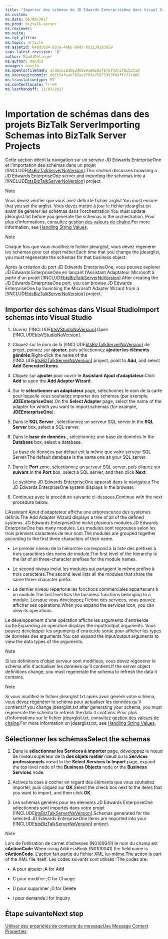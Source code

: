 ```yaml
---
title: "Importer des schémas de JD Edwards EnterpriseOne dans Visual Studio | Documents Microsoft"
ms.custom: 
ms.date: 06/08/2017
ms.prod: biztalk-server
ms.reviewer: 
ms.suite: 
ms.tgt_pltfrm: 
ms.topic: article
ms.assetid: 640d5884-953a-46b6-b9dc-b931392a3059
caps.latest.revision: "8"
author: MandiOhlinger
ms.author: mandia
manager: anneta
ms.openlocfilehash: acd61cc8ab63d6859a8e10afb76f93c2f8cb2150
ms.sourcegitcommit: dd7c54feab783ae2f8fe75873363fe9ffc77cd66
ms.translationtype: MT
ms.contentlocale: fr-FR
ms.lasthandoff: 11/07/2017
---
```

# <a name="importing-schemas-into-biztalk-server-projects"></a><span data-ttu-id="de5bc-102">Importation de schémas dans des projets BizTalk Server</span><span class="sxs-lookup"><span data-stu-id="de5bc-102">Importing Schemas into BizTalk Server Projects</span></span>
<span data-ttu-id="de5bc-103">Cette section décrit la navigation sur un serveur JD Edwards EnterpriseOne et l'importation des schémas dans un projet [!INCLUDE[btsBizTalkServerNoVersion](../includes/btsbiztalkservernoversion-md.md)].</span><span class="sxs-lookup"><span data-stu-id="de5bc-103">This section discusses browsing a JD Edwards EnterpriseOne server and importing the schemas into a [!INCLUDE[btsBizTalkServerNoVersion](../includes/btsbiztalkservernoversion-md.md)] project.</span></span>  
  
> [!NOTE]
>  <span data-ttu-id="de5bc-104">Vous devez vérifier que vous avez défini le fichier arglist.</span><span class="sxs-lookup"><span data-stu-id="de5bc-104">You must ensure that you set the arglist.</span></span> <span data-ttu-id="de5bc-105">Vous devez mettre à jour le fichier jdearglist.txt avant de générer les schémas dans l'orchestration.</span><span class="sxs-lookup"><span data-stu-id="de5bc-105">You must update jdearglist.txt before you generate the schemas in the orchestration.</span></span> <span data-ttu-id="de5bc-106">Pour plus d’informations, consultez [gestion des valeurs de chaîne](../core/handling-string-values2.md).</span><span class="sxs-lookup"><span data-stu-id="de5bc-106">For more information, see [Handling String Values](../core/handling-string-values2.md).</span></span>  
  
> [!NOTE]
>  <span data-ttu-id="de5bc-107">Chaque fois que vous modifiez le fichier jdearglist, vous devez régénérer les schémas pour cet objet métier.</span><span class="sxs-lookup"><span data-stu-id="de5bc-107">Each time that you change the jdearglist, you must regenerate the schemas for that business object.</span></span>  
  
 <span data-ttu-id="de5bc-108">Après la création du port JD Edwards EnterpriseOne, vous pouvez explorer JD Edwards EnterpriseOne en lançant l'Assistant Adaptateur Microsoft à partir d'un projet [!INCLUDE[btsBizTalkServerNoVersion](../includes/btsbiztalkservernoversion-md.md)].</span><span class="sxs-lookup"><span data-stu-id="de5bc-108">After creating the JD Edwards EnterpriseOne port, you can browse JD Edwards EnterpriseOne by launching the Microsoft Adapter Wizard from a [!INCLUDE[btsBizTalkServerNoVersion](../includes/btsbiztalkservernoversion-md.md)] project.</span></span>  
  
## <a name="import-schemas-into-visual-studio"></a><span data-ttu-id="de5bc-109">Importer des schémas dans Visual Studio</span><span class="sxs-lookup"><span data-stu-id="de5bc-109">Import schemas into Visual Studio</span></span>
  
1.  <span data-ttu-id="de5bc-110">Ouvrez [!INCLUDE[btsVStudioNoVersion](../includes/btsvstudionoversion-md.md)].</span><span class="sxs-lookup"><span data-stu-id="de5bc-110">Open [!INCLUDE[btsVStudioNoVersion](../includes/btsvstudionoversion-md.md)].</span></span>  
  
2.  <span data-ttu-id="de5bc-111">Cliquez sur le nom de la [!INCLUDE[btsBizTalkServerNoVersion](../includes/btsbiztalkservernoversion-md.md)] de projet, pointez sur **ajouter**, puis sélectionnez **ajouter les éléments générés**.</span><span class="sxs-lookup"><span data-stu-id="de5bc-111">Right-click the name of the [!INCLUDE[btsBizTalkServerNoVersion](../includes/btsbiztalkservernoversion-md.md)] project, point to **Add**, and select **Add Generated Items**.</span></span>  
  
3.  <span data-ttu-id="de5bc-112">Cliquez sur **ajouter** pour ouvrir le **Assistant Ajout d’adaptateur**.</span><span class="sxs-lookup"><span data-stu-id="de5bc-112">Click **Add** to open the **Add Adapter Wizard**.</span></span>  
  
4.  <span data-ttu-id="de5bc-113">Sur le **sélectionner un adaptateur** page, sélectionnez le nom de la carte pour laquelle vous souhaitez importer des schémas (par exemple, **JDEEnterpriseOne**).</span><span class="sxs-lookup"><span data-stu-id="de5bc-113">On the **Select Adapter** page, select the name of the adapter for which you want to import schemas (for example, **JDEEnterpriseOne**).</span></span>  
  
5.  <span data-ttu-id="de5bc-114">Dans le **SQL Server** , sélectionnez un serveur SQL server.</span><span class="sxs-lookup"><span data-stu-id="de5bc-114">In the **SQL Server** box, select a SQL server.</span></span>  
  
6.  <span data-ttu-id="de5bc-115">Dans le **base de données** , sélectionnez une base de données.</span><span class="sxs-lookup"><span data-stu-id="de5bc-115">In the **Database** box, select a database.</span></span>  
  
     <span data-ttu-id="de5bc-116">La base de données par défaut est la même que votre serveur SQL Server.</span><span class="sxs-lookup"><span data-stu-id="de5bc-116">The default database is the same one as your SQL server.</span></span>  
  
7.  <span data-ttu-id="de5bc-117">Dans le **Port** zone, sélectionnez un serveur SQL server, puis cliquez sur **suivant**.</span><span class="sxs-lookup"><span data-stu-id="de5bc-117">In the **Port** box, select a SQL server, and then click **Next**.</span></span>  
  
     <span data-ttu-id="de5bc-118">Le système JD Edwards EnterpriseOne apparaît dans le navigateur.</span><span class="sxs-lookup"><span data-stu-id="de5bc-118">The JD Edwards EnterpriseOne system displays in the browser.</span></span>  
  
8.  <span data-ttu-id="de5bc-119">Continuez avec la procédure suivante ci-dessous.</span><span class="sxs-lookup"><span data-stu-id="de5bc-119">Continue with the next procedure below.</span></span>  
  
 <span data-ttu-id="de5bc-120">L'Assistant Ajout d'adaptateur affiche une arborescence des systèmes définis.</span><span class="sxs-lookup"><span data-stu-id="de5bc-120">The Add Adapter Wizard displays a tree of all of the defined systems.</span></span> <span data-ttu-id="de5bc-121">JD Edwards EnterpriseOne inclut plusieurs modules.</span><span class="sxs-lookup"><span data-stu-id="de5bc-121">JD Edwards EnterpriseOne has many modules.</span></span> <span data-ttu-id="de5bc-122">Les modules sont regroupés selon les trois premiers caractères de leur nom.</span><span class="sxs-lookup"><span data-stu-id="de5bc-122">The modules are grouped together according to the first three characters of their name.</span></span>  
  
-   <span data-ttu-id="de5bc-123">Le premier niveau de la hiérarchie correspond à la liste des préfixes à trois caractères des noms de module.</span><span class="sxs-lookup"><span data-stu-id="de5bc-123">The first level of the hierarchy is the list of all three-character prefixes for the module names.</span></span>  
  
-   <span data-ttu-id="de5bc-124">Le second niveau inclut les modules qui partagent le même préfixe à trois caractères.</span><span class="sxs-lookup"><span data-stu-id="de5bc-124">The second level lists all the modules that share the same three-character prefix.</span></span>  
  
-   <span data-ttu-id="de5bc-125">Le dernier niveau répertorie les fonctions commerciales appartenant à un module.</span><span class="sxs-lookup"><span data-stu-id="de5bc-125">The last level lists the business functions belonging to a module.</span></span> <span data-ttu-id="de5bc-126">Lorsque vous développez l'icône des services, vous pouvez afficher ses opérations.</span><span class="sxs-lookup"><span data-stu-id="de5bc-126">When you expand the services icon, you can view its operations.</span></span>  
  
 <span data-ttu-id="de5bc-127">Le développement d'une opération affiche les arguments d'entrée/de sortie.</span><span class="sxs-lookup"><span data-stu-id="de5bc-127">Expanding an operation displays the input/output arguments.</span></span> <span data-ttu-id="de5bc-128">Vous pouvez développer les arguments d'entrée/de sortie pour afficher les types de données des arguments.</span><span class="sxs-lookup"><span data-stu-id="de5bc-128">You can expand the input/output arguments to view the data types of the arguments.</span></span>  
  
> [!NOTE]
>  <span data-ttu-id="de5bc-129">Si les définitions d'objet serveur sont modifiées, vous devez régénérer le schéma afin d'actualiser les données qu'il contient.</span><span class="sxs-lookup"><span data-stu-id="de5bc-129">If the server object definitions change, you must regenerate the schema to refresh the data it contains.</span></span>  
  
> [!NOTE]
>  <span data-ttu-id="de5bc-130">Si vous modifiez le fichier jdearglist.txt après avoir généré votre schéma, vous devez régénérer le schéma pour actualiser les données qu'il contient.</span><span class="sxs-lookup"><span data-stu-id="de5bc-130">If you change jdearglist.txt after generating your schema, you must regenerate the schema to refresh the data it contains.</span></span> <span data-ttu-id="de5bc-131">Pour plus d’informations sur le fichier jdearglist.txt, consultez [gestion des valeurs de chaîne](../core/handling-string-values2.md).</span><span class="sxs-lookup"><span data-stu-id="de5bc-131">For more information on jdearglist.txt, see [Handling String Values](../core/handling-string-values2.md).</span></span>  
  
## <a name="select-the-schemas"></a><span data-ttu-id="de5bc-132">Sélectionner les schémas</span><span class="sxs-lookup"><span data-stu-id="de5bc-132">Select the schemas</span></span>  
  
1.  <span data-ttu-id="de5bc-133">Dans le **sélectionner les Services à importer** page, développez le nœud de niveau supérieur de la **des objets métier** nœud ou la **Services professionnels** nœud.</span><span class="sxs-lookup"><span data-stu-id="de5bc-133">In the **Select Services to Import** page, expand the top level node of the **Business Objects** node or the **Business Services** node.</span></span>  
  
2.  <span data-ttu-id="de5bc-134">Activez la case à cocher en regard des éléments que vous souhaitez importer, puis cliquez sur **OK**.</span><span class="sxs-lookup"><span data-stu-id="de5bc-134">Select the check box next to the items that you want to import, and then click **OK**.</span></span>  
  
3.  <span data-ttu-id="de5bc-135">Les schémas générés pour les éléments JD Edwards EnterpriseOne sélectionnés sont importés dans votre projet [!INCLUDE[btsBizTalkServerNoVersion](../includes/btsbiztalkservernoversion-md.md)].</span><span class="sxs-lookup"><span data-stu-id="de5bc-135">Schemas generated for the selected JD Edwards EnterpriseOne items are imported into your [!INCLUDE[btsBizTalkServerNoVersion](../includes/btsbiztalkservernoversion-md.md)] project.</span></span>  
  
> [!NOTE]
>  <span data-ttu-id="de5bc-136">Lors de l’utilisation de carnet d’adresses (N0100041) le nom du champ est **cActionCode**.</span><span class="sxs-lookup"><span data-stu-id="de5bc-136">When using AddressBook (N0100041) the field name is **cActionCode**.</span></span> <span data-ttu-id="de5bc-137">L'action fait partie du fichier XML lui-même.</span><span class="sxs-lookup"><span data-stu-id="de5bc-137">The action is part of the XML file itself.</span></span> <span data-ttu-id="de5bc-138">Les codes suivants sont utilisés :</span><span class="sxs-lookup"><span data-stu-id="de5bc-138">The codes are:</span></span>  
  
-   <span data-ttu-id="de5bc-139">A pour ajouter ;</span><span class="sxs-lookup"><span data-stu-id="de5bc-139">A for Add</span></span>  
  
-   <span data-ttu-id="de5bc-140">C pour modifier ;</span><span class="sxs-lookup"><span data-stu-id="de5bc-140">C for Change</span></span>  
  
-   <span data-ttu-id="de5bc-141">D pour supprimer ;</span><span class="sxs-lookup"><span data-stu-id="de5bc-141">D for Delete</span></span>  
  
-   <span data-ttu-id="de5bc-142">I pour demande.</span><span class="sxs-lookup"><span data-stu-id="de5bc-142">I for Inquiry</span></span>  
  
## <a name="next-step"></a><span data-ttu-id="de5bc-143">Étape suivante</span><span class="sxs-lookup"><span data-stu-id="de5bc-143">Next step</span></span>
[<span data-ttu-id="de5bc-144">Utiliser des propriétés de contexte de message</span><span class="sxs-lookup"><span data-stu-id="de5bc-144">Use Message Context Properties</span></span>](../core/using-message-context-properties1.md)